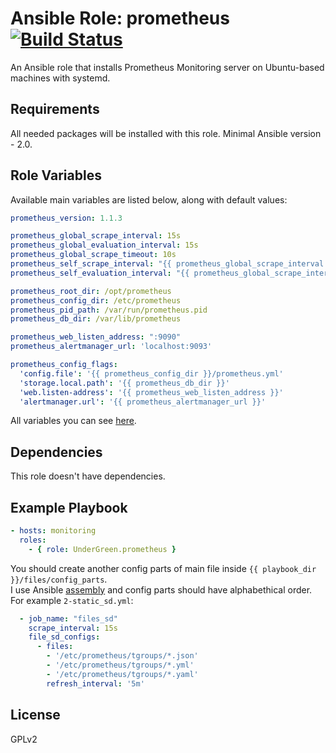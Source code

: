 # Ansible Role: prometheus [![Build Status](https://travis-ci.org/UnderGreen/ansible-prometheus.svg?branch=travis_ci)](https://travis-ci.org/UnderGreen/ansible-prometheus)

An Ansible role that installs Prometheus Monitoring server on Ubuntu-based machines with systemd.

## Requirements

All needed packages will be installed with this role. Minimal Ansible version - 2.0.

## Role Variables

Available main variables are listed below, along with default values:
```yaml
prometheus_version: 1.1.3

prometheus_global_scrape_interval: 15s
prometheus_global_evaluation_interval: 15s
prometheus_global_scrape_timeout: 10s
prometheus_self_scrape_interval: "{{ prometheus_global_scrape_interval }}"
prometheus_self_evaluation_interval: "{{ prometheus_global_scrape_interval }}"

prometheus_root_dir: /opt/prometheus
prometheus_config_dir: /etc/prometheus
prometheus_pid_path: /var/run/prometheus.pid
prometheus_db_dir: /var/lib/prometheus

prometheus_web_listen_address: ":9090"
prometheus_alertmanager_url: 'localhost:9093'

prometheus_config_flags:
  'config.file': '{{ prometheus_config_dir }}/prometheus.yml'
  'storage.local.path': '{{ prometheus_db_dir }}'
  'web.listen-address': '{{ prometheus_web_listen_address }}'
  'alertmanager.url': '{{ prometheus_alertmanager_url }}'
```
All variables you can see [here](defaults/main.yml).

## Dependencies

This role doesn't have dependencies.

## Example Playbook
```yaml
- hosts: monitoring
  roles:
    - { role: UnderGreen.prometheus }
```
You should create another config parts of main file inside `{{ playbook_dir }}/files/config_parts`.  
I use Ansible [assembly](http://docs.ansible.com/ansible/assemble_module.html) and config parts should have alphabethical order. For example `2-static_sd.yml`:
```yaml
  - job_name: "files_sd"
    scrape_interval: 15s
    file_sd_configs:
      - files:
        - '/etc/prometheus/tgroups/*.json'
        - '/etc/prometheus/tgroups/*.yml'
        - '/etc/prometheus/tgroups/*.yaml'
        refresh_interval: '5m'
```
## License

GPLv2
